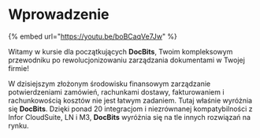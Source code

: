 # Wprowadzenie

{% embed url="https://youtu.be/boBCaqVe7Jw" %}

Witamy w kursie dla początkujących **DocBits**, Twoim kompleksowym przewodniku po rewolucjonizowaniu zarządzania dokumentami w Twojej firmie!

W dzisiejszym złożonym środowisku finansowym zarządzanie potwierdzeniami zamówień, rachunkami dostawy, fakturowaniem i rachunkowością kosztów nie jest łatwym zadaniem. Tutaj właśnie wyróżnia się **DocBits**. Dzięki ponad 20 integracjom i niezrównanej kompatybilności z Infor CloudSuite, LN i M3, **DocBits** wyróżnia się na tle innych rozwiązań na rynku.
